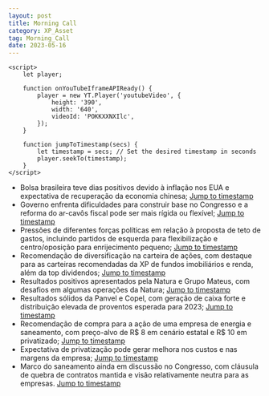 ```yaml
---
layout: post
title: Morning Call
category: XP_Asset
tag: Morning_Call
date: 2023-05-16
---
```



<script src="https://www.youtube.com/iframe_api"></script>
    <script>
        let player;

        function onYouTubeIframeAPIReady() {
            player = new YT.Player('youtubeVideo', {
                height: '390',
                width: '640',
                videoId: 'POKKXXNXIlc',
            });
        }

        function jumpToTimestamp(secs) {
            let timestamp = secs; // Set the desired timestamp in seconds
            player.seekTo(timestamp);
        }
    </script>
- Bolsa brasileira teve dias positivos devido à inflação nos EUA e expectativa de recuperação da economia chinesa;
<a href="#" onclick="jumpToTimestamp(84">Jump to timestamp</a>
- Governo enfrenta dificuldades para construir base no Congresso e a reforma do ar-cavôs fiscal pode ser mais rígida ou flexível;
<a href="#" onclick="jumpToTimestamp(431">Jump to timestamp</a>
- Pressões de diferentes forças políticas em relação à proposta de teto de gastos, incluindo partidos de esquerda para flexibilização e centro/oposição para enrijecimento pequeno;
<a href="#" onclick="jumpToTimestamp(491">Jump to timestamp</a>
- Recomendação de diversificação na carteira de ações, com destaque para as carteiras recomendadas da XP de fundos imobiliários e renda, além da top dividendos;
<a href="#" onclick="jumpToTimestamp(893">Jump to timestamp</a>
- Resultados positivos apresentados pela Natura e Grupo Mateus, com desafios em algumas operações da Natura;
<a href="#" onclick="jumpToTimestamp(1068">Jump to timestamp</a>
- Resultados sólidos da Panvel e Copel, com geração de caixa forte e distribuição elevada de proventos esperada para 2023;
<a href="#" onclick="jumpToTimestamp(1364">Jump to timestamp</a>
- Recomendação de compra para a ação de uma empresa de energia e saneamento, com preço-alvo de R$ 8 em cenário estatal e R$ 10 em privatizado;
<a href="#" onclick="jumpToTimestamp(1479">Jump to timestamp</a>
- Expectativa de privatização pode gerar melhora nos custos e nas margens da empresa;
<a href="#" onclick="jumpToTimestamp(1422">Jump to timestamp</a>
- Marco do saneamento ainda em discussão no Congresso, com cláusula de quebra de contratos mantida e visão relativamente neutra para as empresas.
<a href="#" onclick="jumpToTimestamp(1536">Jump to timestamp</a>
<div id="youtubeVideo"></div>
